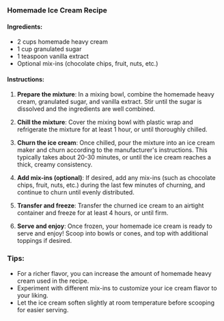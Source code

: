 ### Homemade Ice Cream Recipe

#### Ingredients:
- 2 cups homemade heavy cream
- 1 cup granulated sugar
- 1 teaspoon vanilla extract
- Optional mix-ins (chocolate chips, fruit, nuts, etc.)

#### Instructions:
1. **Prepare the mixture**: In a mixing bowl, combine the homemade heavy cream, granulated sugar, and vanilla extract. Stir until the sugar is dissolved and the ingredients are well combined.

2. **Chill the mixture**: Cover the mixing bowl with plastic wrap and refrigerate the mixture for at least 1 hour, or until thoroughly chilled.

3. **Churn the ice cream**: Once chilled, pour the mixture into an ice cream maker and churn according to the manufacturer's instructions. This typically takes about 20-30 minutes, or until the ice cream reaches a thick, creamy consistency.

4. **Add mix-ins (optional)**: If desired, add any mix-ins (such as chocolate chips, fruit, nuts, etc.) during the last few minutes of churning, and continue to churn until evenly distributed.

5. **Transfer and freeze**: Transfer the churned ice cream to an airtight container and freeze for at least 4 hours, or until firm.

6. **Serve and enjoy**: Once frozen, your homemade ice cream is ready to serve and enjoy! Scoop into bowls or cones, and top with additional toppings if desired.

### Tips:
- For a richer flavor, you can increase the amount of homemade heavy cream used in the recipe.
- Experiment with different mix-ins to customize your ice cream flavor to your liking.
- Let the ice cream soften slightly at room temperature before scooping for easier serving.

